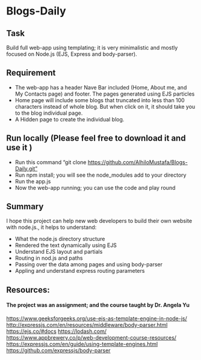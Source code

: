# Blogs-Daily

## Task
Build full web-app using templating; it is very minimalistic and mostly focused on Node.js (EJS, Express and body-parser).

## Requirement 
* The web-app has a header Nave Bar included (Home, About me, and My Contacts page) and footer. The pages generated using EJS particles
* Home page will include some blogs that truncated into less than 100 characters instead of whole blog. But when click on it, it should take you to the blog individual page. 
* A Hidden page to create the individual blog. 

## Run locally (Please feel free to download it and use it )
* Run this command “git clone https://github.com/AlhiloMustafa/Blogs-Daily.git”
* Run npm install; you will see the node_modules add to your directory
* Run the app.js 
* Now the web-app running; you can use the code and play round

## Summary 
I hope this project can help new web developers to build their own website with node.js., it helps to understand:
* What the node.js directory structure
* Rendered the text dynamically using EJS
* Understand EJS layout and partials 
* Routing in nod.js and paths
* Passing over the data among pages and using body-parser
* Appling and understand express routing parameters



## Resources:
#### The project was an assignment; and the course taught by Dr. Angela Yu
https://www.geeksforgeeks.org/use-ejs-as-template-engine-in-node-js/
http://expressjs.com/en/resources/middleware/body-parser.html
https://ejs.co/#docs
https://lodash.com/
https://www.appbrewery.co/p/web-development-course-resources/
https://expressjs.com/en/guide/using-template-engines.html
https://github.com/expressjs/body-parser


